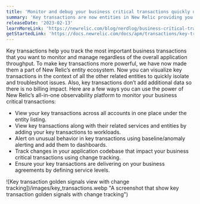 ```yaml
---
title: 'Monitor and debug your business critical transactions quickly using key transactions'
summary: 'Key transactions are now entities in New Relic providing you context to troubleshoot faster'
releaseDate: '2023-02-13'
learnMoreLink: 'https://newrelic.com/blog/nerdlog/business-critical-transactions'
getStartedLink: 'https://docs.newrelic.com/docs/apm/transactions/key-transactions/introduction-key-transactions/'
---
```


Key transactions help you track the most important business transactions that you want to monitor and manage regardless of the overall application throughput. To make key transactions more powerful, we have now made them a part of New Relic’s entity ecosystem. Now you can visualize key transactions in the context of all the other related entities to quickly isolate and troubleshoot issues. Also, key transactions don’t add additional data so there is no billing impact. Here are a few ways you can use the power of New Relic’s all-in-one observability platform to monitor your business critical transactions:

<ul>
    <li>View your key transactions across all accounts in one place under the entity listing.</li>
    <li>View key transactions along with their related services and entities by adding your key transactions to workloads.</li>
    <li>Alert on unusual behavior in key transactions using baseline/anomaly alerting and add them to dashboards.</li>
    <li>Track changes in your application codebase that impact your business critical transactions using change tracking.</li>
    <li>Ensure your key transactions are delivering on your business agreements by defining service levels.</li>
</ul>

![Key transaction golden signals view with change tracking])/images/key_transactions.webp "A screenshot that show key transaction golden signals with change tracking")
